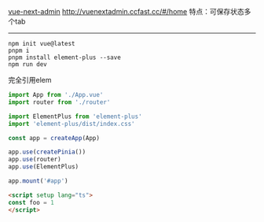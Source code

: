 
[vue-next-admin](https://gitee.com/lyt-top/vue-next-admin)
http://vuenextadmin.ccfast.cc/#/home
特点：可保存状态多个tab

---

```
npm init vue@latest
pnpm i
pnpm install element-plus --save
npm run dev
```

完全引用elem
```ts
import App from './App.vue'
import router from './router'

import ElementPlus from 'element-plus'
import 'element-plus/dist/index.css'

const app = createApp(App)

app.use(createPinia())
app.use(router)
app.use(ElementPlus)

app.mount('#app')
```

```html
<script setup lang="ts">
const foo = 1
</script>
```

